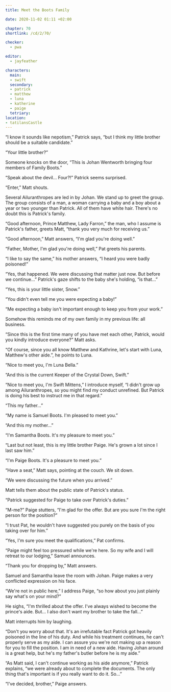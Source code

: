 ```yaml
---
title: Meet the Boots Family

date: 2020-11-02 01:11 +02:00

chapter: 70
shortlink: /cd/2/70/

checker:
  - pwa

editor: 
  - jayfeather

characters:
  main:
  - swift
  secondary:
  - patrick
  - matthew
  - luna
  - katherine
  - paige
  tetriary:
location:
- tatilansCastle
---
```

“I know it sounds like nepotism,” Patrick says, “but I think my little brother should be a suitable candidate.”

“Your little brother?”

Someone knocks on the door, “This is Johan Wentworth bringing four members of Family Boots.”

“Speak about the devil… Four?!” Patrick seems surprised.

“Enter,” Matt shouts.

Several Ailuranthropes are led in by Johan.
We stand up to greet the group.
The group consists of a man, a woman carrying a baby and a boy about a year or two younger than Patrick.
All of them have white hair.
There's no doubt this is Patrick's family.

“Good afternoon, Prince Matthew, Lady Farron,” the man, who I assume is Patrick's father, greets Matt, “thank you very much for receiving us.”

“Good afternoon,” Matt answers, “I'm glad you're doing well.”

“Father, Mother, I'm glad you're doing well,” Pat greets his parents.

“I like to say the same,” his mother answers, “I heard you were badly poisoned!”

“Yes, that happened.
We were discussing that matter just now.
But before we continue…” Patrick's gaze shifts to the baby she's holding, “is that…”

“Yes, this is your little sister, Snow.”

“You didn't even tell me you were expecting a baby!”

“Me expecting a baby isn't important enough to keep you from your work.”

Somehow this reminds me of my own family in my previous life: all business.

“Since this is the first time many of you have met each other, Patrick, would you kindly introduce everyone?” Matt asks.

“Of course, since you all know Matthew and Kathrine, let's start with Luna, Matthew's other aide.”, he points to Luna.

“Nice to meet you, I'm Luna Bella.”

“And this is the current Keeper of the Crystal Down, Swift.”

“Nice to meet you, I'm Swift Mittens,” I introduce myself, “I didn't grow up among Ailuranthropes, so you might find my conduct unrefined.
But Patrick is doing his best to instruct me in that regard.”

“This my father…”

“My name is Samuel Boots. I'm pleased to meet you.”

“And this my mother…”

“I'm Samantha Boots. It's my pleasure to meet you.”

“Last but not least, this is my little brother Paige.
He's grown a lot since I last saw him.”

“I'm Paige Boots. It's a pleasure to meet you.”

“Have a seat,” Matt says, pointing at the couch. We sit down.

“We were discussing the future when you arrived.”

Matt tells them about the public state of Patrick's status.

“Patrick suggested for Paige to take over Patrick's duties.”

“M-me?” Paige stutters, “I'm glad for the offer. But are you sure I'm the right person for the position?”

“I trust Pat, he wouldn't have suggested you purely on the basis of you taking over for him.”

“Yes, I'm sure you meet the qualifications,” Pat confirms.

“Paige might feel too pressured while we're here. So my wife and I will retreat to our lodging,” Samuel announces.

“Thank you for dropping by,” Matt answers.

Samuel and Samantha leave the room with Johan. Paige makes a very conflicted expression on his face.

“We're not in public here,” I address Paige, “so how about you just plainly say what's on your mind?”

He sighs, “I'm thrilled about the offer.
I've always wished to become the prince's aide. But… I also don't want my brother to take the fall…”

Matt interrupts him by laughing.

“Don't you worry about that.
It's an irrefutable fact Patrick got heavily poisoned in the line of his duty.
And while his treatment continues, he can't properly serve as my aide.
I can assure you we're not making up a reason for you to fill the position.
I am in need of a new aide.
Having Johan around is a great help, but he's my father's butler before he is my aide.”

“As Matt said, I can't continue working as his aide anymore,” Patrick explains, “we were already about to complete the documents.
The only thing that's important is if you really want to do it. So…”

“I've decided, brother,” Paige answers.
